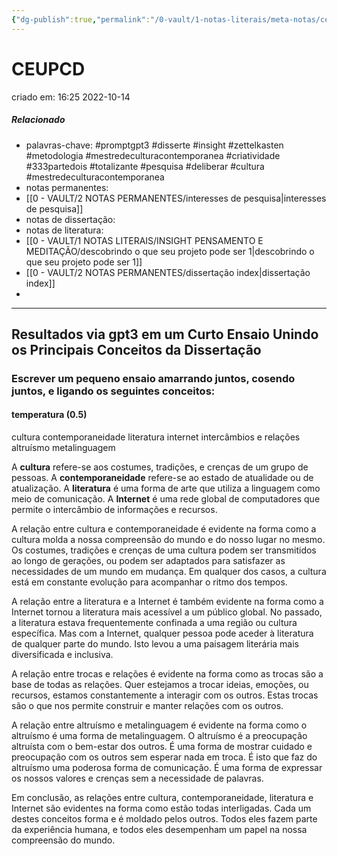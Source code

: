 ```yaml
---
{"dg-publish":true,"permalink":"/0-vault/1-notas-literais/meta-notas/ceupcd/","tags":["promptgpt3","disserte","insight","zettelkasten","metodologia","mestredeculturacontemporanea","criatividade","333partedois","totalizante","pesquisa","deliberar","cultura"],"dgHomeLink":true,"dgShowLocalGraph":true,"dgShowFileTree":true,"dgEnableSearch":true,"noteIcon":""}
---
```


# CEUPCD
criado em: 16:25 2022-10-14

##### Relacionado
- palavras-chave: #promptgpt3 #disserte #insight #zettelkasten #metodologia #mestredeculturacontemporanea #criatividade #333partedois #totalizante #pesquisa #deliberar #cultura #mestredeculturacontemporanea   
- notas permanentes:
- [[0 - VAULT/2 NOTAS PERMANENTES/interesses de pesquisa\|interesses de pesquisa]]
- notas de dissertação:
- notas de literatura: 
- [[0 - VAULT/1 NOTAS LITERAIS/INSIGHT PENSAMENTO E MEDITAÇÃO/descobrindo o que seu projeto pode ser 1\|descobrindo o que seu projeto pode ser 1]]
- [[0 - VAULT/2 NOTAS PERMANENTES/dissertação index\|dissertação index]]
- 

---
## Resultados via gpt3 em um Curto Ensaio Unindo os Principais Conceitos da Dissertação

### Escrever um pequeno ensaio amarrando juntos, cosendo juntos, e ligando os seguintes conceitos:
#### temperatura (0.5)
>
cultura
contemporaneidade
literatura
internet
intercâmbios e relações
altruísmo
metalinguagem


A **cultura** refere-se aos costumes, tradições, e crenças de um grupo de pessoas. A **contemporaneidade** refere-se ao estado de atualidade ou de atualização. A **literatura** é uma forma de arte que utiliza a linguagem como meio de comunicação. A **Internet** é uma rede global de computadores que permite o intercâmbio de informações e recursos.

A relação entre cultura e contemporaneidade é evidente na forma como a cultura molda a nossa compreensão do mundo e do nosso lugar no mesmo. Os costumes, tradições e crenças de uma cultura podem ser transmitidos ao longo de gerações, ou podem ser adaptados para satisfazer as necessidades de um mundo em mudança. Em qualquer dos casos, a cultura está em constante evolução para acompanhar o ritmo dos tempos.

A relação entre a literatura e a Internet é também evidente na forma como a Internet tornou a literatura mais acessível a um público global. No passado, a literatura estava frequentemente confinada a uma região ou cultura específica. Mas com a Internet, qualquer pessoa pode aceder à literatura de qualquer parte do mundo. Isto levou a uma paisagem literária mais diversificada e inclusiva.

A relação entre trocas e relações é evidente na forma como as trocas são a base de todas as relações. Quer estejamos a trocar ideias, emoções, ou recursos, estamos constantemente a interagir com os outros. Estas trocas são o que nos permite construir e manter relações com os outros.

A relação entre altruísmo e metalinguagem é evidente na forma como o altruísmo é uma forma de metalinguagem. O altruísmo é a preocupação altruísta com o bem-estar dos outros. É uma forma de mostrar cuidado e preocupação com os outros sem esperar nada em troca. É isto que faz do altruísmo uma poderosa forma de comunicação. É uma forma de expressar os nossos valores e crenças sem a necessidade de palavras.

Em conclusão, as relações entre cultura, contemporaneidade, literatura e Internet são evidentes na forma como estão todas interligadas. Cada um destes conceitos forma e é moldado pelos outros. Todos eles fazem parte da experiência humana, e todos eles desempenham um papel na nossa compreensão do mundo.